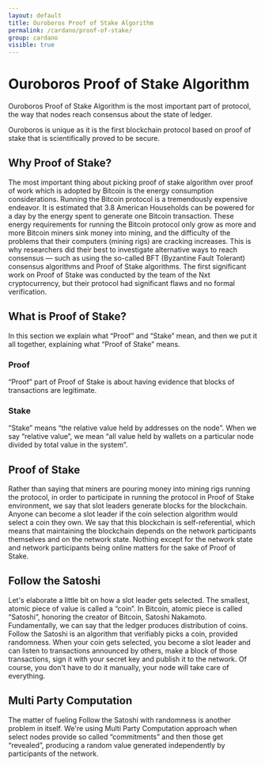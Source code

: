 ```yaml
---
layout: default
title: Ouroboros Proof of Stake Algorithm
permalink: /cardano/proof-of-stake/
group: cardano
visible: true
---
```

[//]: # (Reviewed at 403cea2d897aba95163b709bd13c35d343116f3f)

# Ouroboros Proof of Stake Algorithm

Ouroboros Proof of Stake Algorithm is the most important part of
protocol, the way that nodes reach consensus about the state of ledger.

Ouroboros is unique as it is the first blockchain protocol based on
proof of stake that is scientifically proved to be secure.

## Why Proof of Stake?

The most important thing about picking proof of stake algorithm over
proof of work which is adopted by Bitcoin is the energy consumption
considerations. Running the Bitcoin protocol is a tremendously
expensive endeavor. It is estimated that 3.8 American Households can be
powered for a day by the energy spent to generate one Bitcoin
transaction. These energy requirements for running the Bitcoin protocol only
grow as more and more Bitcoin miners sink money into mining, and
the difficulty of the problems that their computers (mining rigs) are
cracking increases. This is why researchers did their best to
investigate alternative ways to reach consensus — such as using the so-called
BFT (Byzantine Fault Tolerant) consensus algorithms and Proof of Stake
algorithms. The first significant work on Proof of Stake was conducted by
the team of the Nxt cryptocurrency, but their protocol had significant
flaws and no formal verification.

## What is Proof of Stake?

In this section we explain what “Proof” and “Stake”
mean, and then we put it all together, explaining what “Proof of Stake”
means.

### Proof

“Proof” part of Proof of Stake is about having evidence that blocks of
transactions are legitimate.

### Stake

“Stake” means “the relative value held by addresses on the node”. When
we say “relative value”, we mean “all value held by
wallets on a particular node divided by total value in the
system”.

## Proof of Stake

Rather than saying that miners are pouring money into mining rigs
running the protocol, in order to participate in running the protocol
in Proof of Stake environment, we say that slot leaders generate blocks for the
blockchain. Anyone can become a slot leader if the coin selection
algorithm would select a coin they own. We say that this blockchain is
self-referential, which means that maintaining the blockchain depends on
the network participants themselves and on the network state. Nothing
except for the network state and network participants being online
matters for the sake of Proof of Stake.

## Follow the Satoshi

Let's elaborate a little bit on how a slot leader gets selected. The
smallest, atomic piece of value is called a “coin”. In Bitcoin, atomic
piece is called “Satoshi”, honoring the creator of Bitcoin, Satoshi
Nakamoto. Fundamentally, we can say that the ledger produces
distribution of coins. Follow the Satoshi is an algorithm that
verifiably picks a coin, provided randomness. When your coin gets
selected, you become a slot leader and can listen to transactions
announced by others, make a block of those transactions, sign it with
your secret key and publish it to the network. Of course, you don't have
to do it manually, your node will take care of everything.

## Multi Party Computation

The matter of fueling Follow the Satoshi with randomness is another
problem in itself. We're using Multi Party Computation approach when
select nodes provide so called “commitments” and then those get
“revealed”, producing a random value generated independently by
participants of the network.

[//]: # (TODO PVSS)
